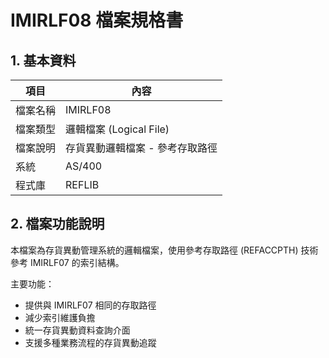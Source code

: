 ﻿# IMIRLF08 檔案規格書

## 1. 基本資料

| 項目 | 內容 |
|------|------|
| 檔案名稱 | IMIRLF08 |
| 檔案類型 | 邏輯檔案 (Logical File) |
| 檔案說明 | 存貨異動邏輯檔案 - 參考存取路徑 |
| 系統 | AS/400 |
| 程式庫 | REFLIB |

## 2. 檔案功能說明

本檔案為存貨異動管理系統的邏輯檔案，使用參考存取路徑 (REFACCPTH) 技術參考 IMIRLF07 的索引結構。

主要功能：
- 提供與 IMIRLF07 相同的存取路徑
- 減少索引維護負擔
- 統一存貨異動資料查詢介面
- 支援多種業務流程的存貨異動追蹤
